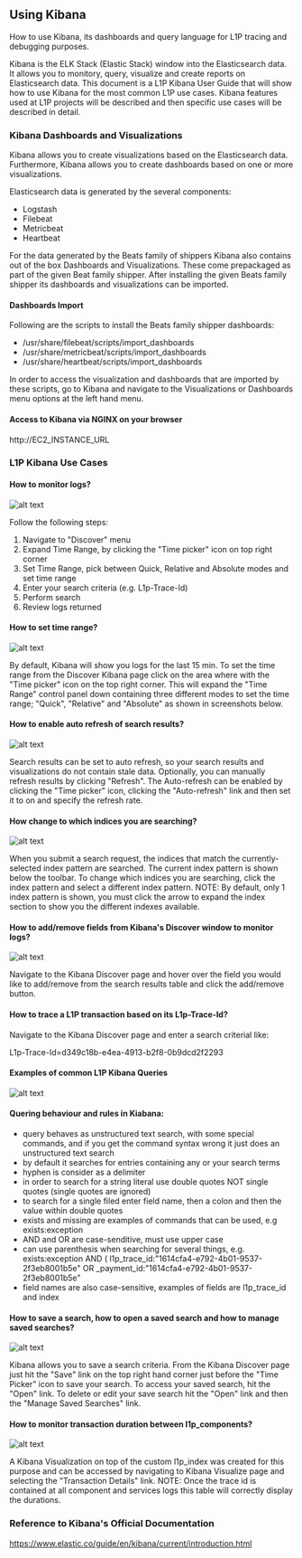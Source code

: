 ## Using Kibana

How to use Kibana, its dashboards and query language for L1P tracing and debugging purposes.

Kibana is the ELK Stack (Elastic Stack) window into the Elasticsearch data. It allows you to monitory, query, visualize and create reports on Elasticsearch data. This document is a L1P Kibana User Guide that will show how to use Kibana for the most common L1P use cases. Kibana features used at L1P projects will be described and then specific use cases will be described in detail.

### Kibana Dashboards and Visualizations

Kibana allows you to create visualizations based on the Elasticsearch data. Furthermore, Kibana allows you to create dashboards based on one or more visualizations. 

Elasticsearch data is generated by the several components:

- Logstash
- Filebeat
- Metricbeat
- Heartbeat

For the data generated by the Beats family of shippers Kibana also contains out of the box Dashboards and Visualizations. These come prepackaged as part of the given Beat family shipper. After installing the given Beats family shipper its dashboards and visualizations can be imported.

#### Dashboards Import

Following are the scripts to install the Beats family shipper dashboards:

- /usr/share/filebeat/scripts/import_dashboards
- /usr/share/metricbeat/scripts/import_dashboards
- /usr/share/heartbeat/scripts/import_dashboards

In order to access the visualization and dashboards that are imported by these scripts, go to Kibana and navigate to the Visualizations or Dashboards menu options at the left hand menu.

#### Access to Kibana via NGINX on your browser
	
http://EC2_INSTANCE_URL

### L1P Kibana Use Cases

#### How to monitor logs?

![alt text](./images/howToMonitorLogs.png)

Follow the following steps:

1.	Navigate to "Discover" menu
2.	Expand Time Range, by clicking the "Time picker" icon on top right corner
3.	Set Time Range, pick between Quick, Relative and Absolute modes and set time range
4.	Enter your search criteria (e.g. L1p-Trace-Id)
5.	Perform search
6.	Review logs returned

#### How to set time range?

![alt text](./images/howToSetTimeRange.png)

By default, Kibana will show you logs for the last 15 min. To set the time range from the Discover Kibana page click on the area where with the "Time picker" icon on the top right corner. This will expand the "Time Range" control panel down containing three different modes to set the time range; "Quick", "Relative" and "Absolute" as shown in screenshots below.


#### How to enable auto refresh of search results?

![alt text](./images/howToEnableAutoRefresh.png)

Search results can be set to auto refresh, so your search results and visualizations do not contain stale data. Optionally, you can manually refresh results by clicking "Refresh". The Auto-refresh can be enabled by clicking the "Time picker" icon, clicking the "Auto-refresh" link and then set it to on and specify the refresh rate.


#### How change to which indices you are searching?

![alt text](./images/howToChangeIndices.png)

When you submit a search request, the indices that match the currently-selected index pattern are searched. The current index pattern is shown below the toolbar. To change which indices you are searching, click the index pattern and select a different index pattern. NOTE: By default, only 1 index pattern is shown, you must click the arrow to expand the index section to show you the different indexes available.


#### How to add/remove fields from Kibana's Discover window to monitor logs?

![alt text](./images/howToAddRemoveFieldsFromKibanaDiscover.png)

Navigate to the Kibana Discover page and hover over the field you would like to add/remove from the search results table and click the add/remove button.


#### How to trace a L1P transaction based on its L1p-Trace-Id?

Navigate to the Kibana Discover page and enter a search criterial like:

L1p-Trace-Id=d349c18b-e4ea-4913-b2f8-0b9dcd2f2293

#### Examples of common L1P Kibana Queries

![alt text](./images/l1pKibanaQueries.png)

#### Quering behaviour and rules in Kiabana:

- query behaves as unstructured text search, with some special commands, and if you get the command syntax wrong it just does an unstructured text search
- by default it searches for entries containing any or your search terms
- hyphen is consider as a delimiter
- in order to search for a string literal use double quotes NOT single quotes (single quotes are ignored)
- to search for a single filed enter field name, then a colon and then the value within double quotes
- exists and missing are examples of commands that can be used, e.g exists:exception
- AND and OR are case-senditive, must use upper case
- can use parenthesis when searching for several things, e.g. exists:exception AND ( l1p_trace_id:"1614cfa4-e792-4b01-9537-2f3eb8001b5e" OR _payment_id:"1614cfa4-e792-4b01-9537-2f3eb8001b5e"
- field names are also case-sensitive, examples of fields are l1p_trace_id and index


#### How to save a search, how to open a saved search and how to manage saved searches?

![alt text](./images/howToSaveASearch.png)

Kibana allows you to save a search criteria. From the Kibana Discover page just hit the "Save" link on the top right hand corner just before the "Time Picker" icon to save your search. To access your saved search, hit the "Open" link. To delete or edit your save search hit the "Open" link and then the "Manage Saved Searches" link.

#### How to monitor transaction duration between l1p_components?

![alt text](./images/howToMonitorTransactionDuration.png)

A Kibana Visualization on top of the custom l1p_index was created for this purpose and can be accessed by navigating to Kibana Visualize page and selecting the "Transaction Details" link. NOTE: Once the trace id is contained at all component and services logs this table will correctly display the durations.

### Reference to Kibana's Official Documentation

https://www.elastic.co/guide/en/kibana/current/introduction.html
